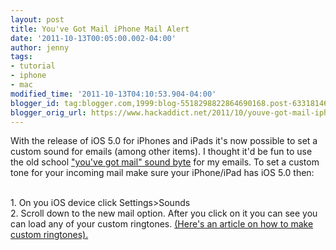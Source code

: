 ```yaml
---
layout: post
title: You've Got Mail iPhone Mail Alert
date: '2011-10-13T00:05:00.002-04:00'
author: jenny
tags:
- tutorial
- iphone
- mac
modified_time: '2011-10-13T04:10:53.904-04:00'
blogger_id: tag:blogger.com,1999:blog-5518298822864690168.post-6331814600085189405
blogger_orig_url: https://www.hackaddict.net/2011/10/youve-got-mail-iphone-mail-alert.html
---
```


With the release of iOS 5.0 for iPhones and iPads it's now possible to set a custom sound for emails (among other items).  I thought it'd be fun to use the old school <a href="http://www.divshare.com/download/15932259-94a">"you've got mail" sound byte</a> for my emails.  To set a custom tone for your incoming mail make sure your iPhone/iPad has iOS 5.0 then:<div><br /></div><div>1. On you iOS device click Settings&gt;Sounds</div><div>2. Scroll down to the new mail option.  After you click on it you can see you can load any of your custom ringtones.  <a href="http://hackaddict.blogspot.com/2007/11/free-custom-iphone-ringtones-using-only.html">(Here's an article on how to make custom ringtones).</a></div>